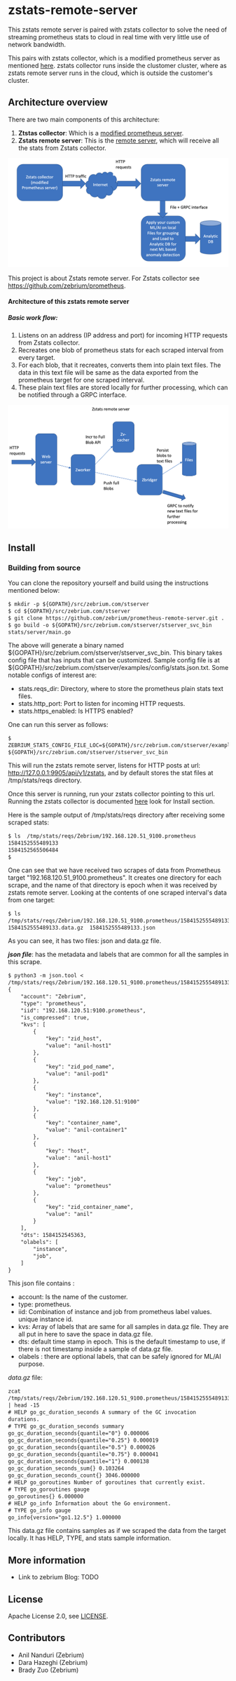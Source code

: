 # zstats-remote-server

This zstats remote server is paired with zstats collector to solve the need of streaming prometheus stats to cloud in real time with very little use of network bandwidth.

This pairs with zstats collector, which is a modified prometheus server as mentioned [here](https://github.com/zebrium/prometheus). zstats collector runs inside the clustomer cluster, where as zstats remote server runs in the cloud, which is outside the customer's cluster.


## Architecture overview

There are two main components of this architecture:

1. **Ztstas collector**: Which is a [modified prometheus server](https://github.com/zebrium/prometheus).
2. **Zstats remote server**: This is the [remote server](https://github.com/zebrium/prometheus-remote-server), which will receive all the stats from Zstats collector.  

![](https://github.com/zebrium/ze-images/blob/master/stats_architecture.png)

This project is about Zstats remote server. For Zstats collector see https://github.com/zebrium/prometheus.

#### Architecture of this zstats remote server

##### Basic work flow:
1. Listens on an address (IP address and port) for incoming HTTP requests from Zstats collector.
2. Recreates one blob of prometheus stats for each scraped interval from every target.
3. For each blob, that it recreates, converts them into plain text files. The data in this text file will be same as the data exported from the prometheus target for one scraped interval.
4. These plain text files are stored locally for further processing, which can be notified through a GRPC interface.

![](https://github.com/zebrium/ze-images/blob/master/zstats_remote_server.png)


## Install

### Building from source

You can clone the repository yourself and build using the instructions mentioned below:

    $ mkdir -p ${GOPATH}/src/zebrium.com/stserver
    $ cd ${GOPATH}/src/zebrium.com/stserver
    $ git clone https://github.com/zebrium/prometheus-remote-server.git .
    $ go build -o ${GOPATH}/src/zebrium.com/stserver/stserver_svc_bin stats/server/main.go 

The above will generate a binary named ${GOPATH}/src/zebrium.com/stserver/stserver_svc_bin. This binary takes config file that has inputs that can be customized. Sample config file is at ${GOPATH}/src/zebrium.com/stserver/examples/config/stats.json.txt. Some notable configs of interest are:
* stats.reqs_dir: Directory, where to store the prometheus plain stats text files.
* stats.http_port: Port to listen for incoming HTTP requests.
* stats.https_enabled: Is HTTPS enabled?

One can run this server as follows:

    $ ZEBRIUM_STATS_CONFIG_FILE_LOC=${GOPATH}/src/zebrium.com/stserver/examples/config/stats.json.txt ${GOPATH}/src/zebrium.com/stserver/stserver_svc_bin 
This will run the zstats remote server, listens for HTTP posts at url: http://127.0.0.1:9905/api/v1/zstats, and by default stores the stat files at /tmp/stats/reqs directory.

Once this server is running, run your zstats collector pointing to this url. Running the zstats collector is documented [here](https://github.com/zebrium/prometheus/blob/release-2.14/README.md) look for Install section.

Here is the sample output of /tmp/stats/reqs directory after receiving some scraped stats:
```
$ ls  /tmp/stats/reqs/Zebrium/192.168.120.51_9100.prometheus
1584152555489133
1584152565506484
$
```
One can see that we have received two scrapes of data from Prometheus target "192.168.120.51_9100.prometheus". It creates one directory for each scrape, and the name of that directory is epoch when it was received by zstats remote server. Looking at the contents of one scraped interval's data from one target:
```
$ ls  /tmp/stats/reqs/Zebrium/192.168.120.51_9100.prometheus/1584152555489133
1584152555489133.data.gz  1584152555489133.json
```
As you can see, it has two files: json and data.gz file. 

***json file***: has the metadata and labels that are common for all the samples in this scrape.
```
$ python3 -m json.tool < /tmp/stats/reqs/Zebrium/192.168.120.51_9100.prometheus/1584152555489133/1584152555489133.json 
{
    "account": "Zebrium",
    "type": "prometheus",
    "iid": "192.168.120.51:9100.prometheus",
    "is_compressed": true,
    "kvs": [
        {
            "key": "zid_host",
            "value": "anil-host1"
        },
        {
            "key": "zid_pod_name",
            "value": "anil-pod1"
        },
        {
            "key": "instance",
            "value": "192.168.120.51:9100"
        },
        {
            "key": "container_name",
            "value": "anil-container1"
        },
        {
            "key": "host",
            "value": "anil-host1"
        },
        {
            "key": "job",
            "value": "prometheus"
        },
        {
            "key": "zid_container_name",
            "value": "anil"
        }
    ],
    "dts": 1584152545363,
    "olabels": [
        "instance",
        "job",
    ]
}
```
This json file contains : 
* account: Is the name of the customer.
* type: prometheus.
* iid: Combination of instance and job from prometheus label values. unique instance id.
* kvs: Array of labels that are same for all samples in data.gz file. They are all put in here to save the space in data.gz file.
* dts: default time stamp in epoch. This is the default timestamp to use, if there is not timestamp inside a sample of data.gz file.
* olabels : there are optional labels, that can be safely ignored for ML/AI purpose.

*data.gz* file:
```
zcat /tmp/stats/reqs/Zebrium/192.168.120.51_9100.prometheus/1584152555489133/1584152555489133.data.gz | head -15
# HELP go_gc_duration_seconds A summary of the GC invocation durations.
# TYPE go_gc_duration_seconds summary
go_gc_duration_seconds{quantile="0"} 0.000006
go_gc_duration_seconds{quantile="0.25"} 0.000019
go_gc_duration_seconds{quantile="0.5"} 0.000026
go_gc_duration_seconds{quantile="0.75"} 0.000041
go_gc_duration_seconds{quantile="1"} 0.000138
go_gc_duration_seconds_sum{} 0.103264
go_gc_duration_seconds_count{} 3046.000000
# HELP go_goroutines Number of goroutines that currently exist.
# TYPE go_goroutines gauge
go_goroutines{} 6.000000
# HELP go_info Information about the Go environment.
# TYPE go_info gauge
go_info{version="go1.12.5"} 1.000000
```
This data.gz file contains samples as if we scraped the data from the target locally. It has HELP, TYPE, and stats sample information.


## More information

  * Link to zebrium Blog: TODO 

## License

Apache License 2.0, see [LICENSE](https://github.com/prometheus/prometheus/blob/master/LICENSE).

## Contributors
* Anil Nanduri (Zebrium)
* Dara Hazeghi (Zebrium)
* Brady Zuo (Zebrium)

